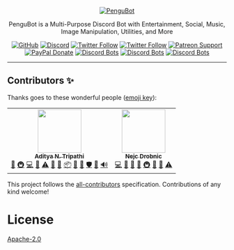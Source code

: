 <div align="center">

[![PenguBot](https://i.imgur.com/z9QLiev.png)](https://pengubot.com)

PenguBot is a Multi-Purpose Discord Bot with Entertainment, Social, Music, Image Manipulation, Utilities, and More

[![GitHub](https://img.shields.io/github/license/pengubot/bot?logo=github&style=flat-square)](https://github.com/pengubot/bot/blob/master/LICENSE.md)
[![Discord](https://img.shields.io/discord/303195322514014210?color=697EC4&label=Discord&logo=discord&logoColor=FDFEFE&style=flat-square)](https://pengubot.com/support)
[![Twitter Follow](https://img.shields.io/twitter/follow/adityatripathid?label=Follow%20@adityatripathid&logo=twitter&colorB=1DA1F2&style=flat-square)](https://twitter.com/adityatripathid/follow)
[![Twitter Follow](https://img.shields.io/twitter/follow/PenguBot?label=Follow%20@PenguBot&logo=twitter&colorB=1DA1F2&style=flat-square)](https://twitter.com/PenguBot/follow)
[![Patreon Support](https://img.shields.io/badge/patreon-donate-brightgreen.svg?label=Support%20on%20Patreon&logo=patreon&colorB=F96854&style=flat-square&link=https://patreon.com/PenguBot)](https://patreon.com/PenguBot)
[![PayPal Donate](https://img.shields.io/badge/paypal-donate-brightgreen.svg?label=Donate%20with%20Paypal&logo=paypal&colorB=00457C&style=flat-square&link=https://paypal.me/adityatripathid)](https://paypal.me/adityatripathid)
[![Discord Bots](https://top.gg/api/widget/servers/303181184718995457.svg)](https://pengubot.com)
[![Discord Bots](https://top.gg/api/widget/status/303181184718995457.svg)](https://pengubot.com)
[![Discord Bots](https://top.gg/api/widget/upvotes/303181184718995457.svg)](https://top.gg/bot/303181184718995457/vote)
</div>

----

## Contributors ✨

Thanks goes to these wonderful people ([emoji key](https://allcontributors.org/docs/en/emoji-key)):

<!-- ALL-CONTRIBUTORS-LIST:START - Do not remove or modify this section -->
<!-- prettier-ignore-start -->
<!-- markdownlint-disable -->
<table>
  <tr>
    <td align="center"><a href="http://www.adityatd.me/"><img src="https://avatars0.githubusercontent.com/u/9266227?v=4?s=100" width="100px;" alt=""/><br /><sub><b>Aditya N. Tripathi</b></sub></a><br /><a href="#design-AdityaTD" title="Design">🎨</a> <a href="#infra-AdityaTD" title="Infrastructure (Hosting, Build-Tools, etc)">🚇</a> <a href="https://github.com/PenguBot/@pengubot/bot/commits?author=AdityaTD" title="Code">💻</a> <a href="#projectManagement-AdityaTD" title="Project Management">📆</a> <a href="https://github.com/PenguBot/@pengubot/bot/commits?author=AdityaTD" title="Tests">⚠️</a> <a href="https://github.com/PenguBot/@pengubot/bot/commits?author=AdityaTD" title="Documentation">📖</a> <a href="#ideas-AdityaTD" title="Ideas, Planning, & Feedback">🤔</a> <a href="#platform-AdityaTD" title="Packaging/porting to new platform">📦</a> <a href="https://github.com/PenguBot/@pengubot/bot/pulls?q=is%3Apr+reviewed-by%3AAdityaTD" title="Reviewed Pull Requests">👀</a> <a href="#question-AdityaTD" title="Answering Questions">💬</a> <a href="#security-AdityaTD" title="Security">🛡️</a> <a href="https://github.com/PenguBot/@pengubot/bot/issues?q=author%3AAdityaTD" title="Bug reports">🐛</a> <a href="#audio-AdityaTD" title="Audio">🔊</a></td>
    <td align="center"><a href="https://quantumlytangled.com/"><img src="https://avatars1.githubusercontent.com/u/7919610?v=4?s=100" width="100px;" alt=""/><br /><sub><b>Nejc Drobnic</b></sub></a><br /><a href="https://github.com/PenguBot/@pengubot/bot/commits?author=QuantumlyTangled" title="Code">💻</a> <a href="#design-QuantumlyTangled" title="Design">🎨</a> <a href="https://github.com/PenguBot/@pengubot/bot/commits?author=QuantumlyTangled" title="Documentation">📖</a> <a href="#ideas-QuantumlyTangled" title="Ideas, Planning, & Feedback">🤔</a> <a href="#infra-QuantumlyTangled" title="Infrastructure (Hosting, Build-Tools, etc)">🚇</a> <a href="#maintenance-QuantumlyTangled" title="Maintenance">🚧</a> <a href="#projectManagement-QuantumlyTangled" title="Project Management">📆</a> <a href="https://github.com/PenguBot/@pengubot/bot/commits?author=QuantumlyTangled" title="Tests">⚠️</a></td>
  </tr>
</table>

<!-- markdownlint-enable -->
<!-- prettier-ignore-end -->
<!-- ALL-CONTRIBUTORS-LIST:END -->

This project follows the [all-contributors](https://github.com/all-contributors/all-contributors) specification. Contributions of any kind welcome!

# License
[Apache-2.0](https://github.com/PenguBot/bot/blob/main/LICENSE)